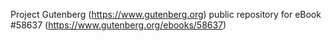 Project Gutenberg (https://www.gutenberg.org) public repository for
eBook #58637 (https://www.gutenberg.org/ebooks/58637)
